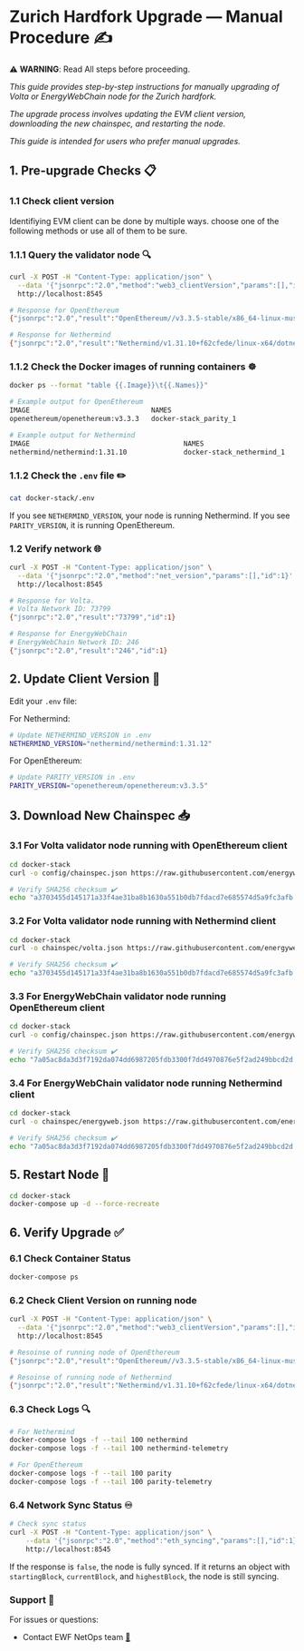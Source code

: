 # Zurich Hardfork Upgrade — Manual Procedure ✍️

⚠️ **WARNING**: Read All steps before proceeding.

*This guide provides step-by-step instructions for manually upgrading of Volta or EnergyWebChain node for the Zurich hardfork.*

*The upgrade process involves updating the EVM client version, downloading the new chainspec, and restarting the node.*

*This guide is intended for users who prefer manual upgrades.*

## 1. Pre-upgrade Checks 📋

### 1.1 Check client version

Identifiying EVM client can be done by multiple ways. choose one of the following methods or use all of them to be sure.

### 1.1.1 Query the validator node 🔍

```bash
curl -X POST -H "Content-Type: application/json" \
  --data '{"jsonrpc":"2.0","method":"web3_clientVersion","params":[],"id":1}' \
  http://localhost:8545
```

```bash
# Response for OpenEthereum
{"jsonrpc":"2.0","result":"OpenEthereum//v3.3.5-stable/x86_64-linux-musl/rustc1.59.0","id":1}

# Response for Nethermind
{"jsonrpc":"2.0","result":"Nethermind/v1.31.10+f62cfede/linux-x64/dotnet9.0.4","id":1}

```

### 1.1.2 Check the Docker images of running containers ☸️

```bash
docker ps --format "table {{.Image}}\t{{.Names}}"
```

```bash
# Example output for OpenEthereum
IMAGE                              NAMES
openethereum/openethereum:v3.3.3   docker-stack_parity_1

# Example output for Nethermind
IMAGE                                      NAMES
nethermind/nethermind:1.31.10              docker-stack_nethermind_1
```

### 1.1.2 Check the `.env` file ✏️

```bash
cat docker-stack/.env
```

If you see `NETHERMIND_VERSION`, your node is running Nethermind. If you see `PARITY_VERSION`, it is running OpenEthereum.

### 1.2 Verify network 🌐

```bash
curl -X POST -H "Content-Type: application/json" \
  --data '{"jsonrpc":"2.0","method":"net_version","params":[],"id":1}' \
  http://localhost:8545
```

```bash
# Response for Volta.
# Volta Network ID: 73799
{"jsonrpc":"2.0","result":"73799","id":1}

# Response for EnergyWebChain
# EnergyWebChain Network ID: 246
{"jsonrpc":"2.0","result":"246","id":1}
```

## 2. Update Client Version 🔄

Edit your `.env` file:

For Nethermind:

```bash
# Update NETHERMIND_VERSION in .env
NETHERMIND_VERSION="nethermind/nethermind:1.31.12"
```

For OpenEthereum:

```bash
# Update PARITY_VERSION in .env
PARITY_VERSION="openethereum/openethereum:v3.3.5"
```

## 3. Download New Chainspec 📥

### 3.1 For Volta validator node running with OpenEthereum client

```bash
cd docker-stack
curl -o config/chainspec.json https://raw.githubusercontent.com/energywebfoundation/ewf-chainspec/master/Volta.json

# Verify SHA256 checksum ✔️
echo "a3703455d145171a33f4ae31ba8b1630a551b0db7fdacd7e685574d5a9fc3afb config/chainspec.json" | sha256sum -c
```

### 3.2 For Volta validator node running with Nethermind client

```bash
cd docker-stack
curl -o chainspec/volta.json https://raw.githubusercontent.com/energywebfoundation/ewf-chainspec/master/Volta.json

# Verify SHA256 checksum ✔️
echo "a3703455d145171a33f4ae31ba8b1630a551b0db7fdacd7e685574d5a9fc3afb chainspec/volta.json" | sha256sum -c
```

### 3.3 For EnergyWebChain validator node running OpenEthereum client

```bash
cd docker-stack
curl -o config/chainspec.json https://raw.githubusercontent.com/energywebfoundation/ewf-chainspec/master/EnergyWebChain.json

# Verify SHA256 checksum ✔️
echo "7a05ac8da3d3f7192da074dd6987205fdb3300f7dd4970876e5f2ad249bbcd2d config/chainspec.json" | sha256sum -c
```

### 3.4 For EnergyWebChain validator node running Nethermind client

```bash
cd docker-stack
curl -o chainspec/energyweb.json https://raw.githubusercontent.com/energywebfoundation/ewf-chainspec/master/EnergyWebChain.json

# Verify SHA256 checksum ✔️
echo "7a05ac8da3d3f7192da074dd6987205fdb3300f7dd4970876e5f2ad249bbcd2d chainspec/energyweb.json" | sha256sum -c
```

## 5. Restart Node 🚀

```bash
cd docker-stack
docker-compose up -d --force-recreate
```

## 6. Verify Upgrade ✅

### 6.1 Check Container Status

```bash
docker-compose ps
```

### 6.2 Check Client Version on running node

```bash
curl -X POST -H "Content-Type: application/json" \
  --data '{"jsonrpc":"2.0","method":"web3_clientVersion","params":[],"id":1}' \
  http://localhost:8545
```

```bash
# Resoinse of running node of OpenEthereum
{"jsonrpc":"2.0","result":"OpenEthereum//v3.3.5-stable/x86_64-linux-musl/rustc1.59.0","id":1}

# Resoinse of running node of Nethermind
{"jsonrpc":"2.0","result":"Nethermind/v1.31.10+f62cfede/linux-x64/dotnet9.0.4","id":1}

```

### 6.3 Check Logs 🔍

```bash
# For Nethermind
docker-compose logs -f --tail 100 nethermind
docker-compose logs -f --tail 100 nethermind-telemetry

# For OpenEthereum
docker-compose logs -f --tail 100 parity
docker-compose logs -f --tail 100 parity-telemetry
```

### 6.4 Network Sync Status ♾️

```bash
# Check sync status
curl -X POST -H "Content-Type: application/json" \
    --data '{"jsonrpc":"2.0","method":"eth_syncing","params":[],"id":1}' \
    http://localhost:8545
```

If the response is `false`, the node is fully synced.
If it returns an object with `startingBlock`, `currentBlock`, and `highestBlock`, the node is still syncing.

### Support 💬

For issues or questions:

- Contact EWF NetOps team [📧](mailto:netops@energyweb.org)
